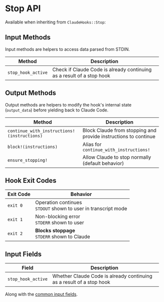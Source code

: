 # Stop API

Available when inheriting from `ClaudeHooks::Stop`:

## Input Methods
Input methods are helpers to access data parsed from STDIN.

| Method | Description |
|--------|-------------|
| `stop_hook_active` | Check if Claude Code is already continuing as a result of a stop hook |

## Output Methods
Output methods are helpers to modify the hook's internal state (`output_data`) before yielding back to Claude Code.

| Method | Description |
|--------|-------------|
| `continue_with_instructions!(instructions)` | Block Claude from stopping and provide instructions to continue |
| `block!(instructions)` | Alias for `continue_with_instructions!` |
| `ensure_stopping!` | Allow Claude to stop normally (default behavior) |

## Hook Exit Codes

| Exit Code | Behavior |
|-----------|----------|
| `exit 0` | Operation continues<br/>`STDOUT` shown to user in transcript mode |
| `exit 1` | Non-blocking error<br/>`STDERR` shown to user |
| `exit 2` | **Blocks stoppage**<br/>`STDERR` shown to Claude |

## Input Fields

| Field | Description |
|-------|-------------|
| `stop_hook_active` | Whether Claude Code is already continuing as a result of a stop hook |

Along with the [common input fields](COMMON.md#input-methods).